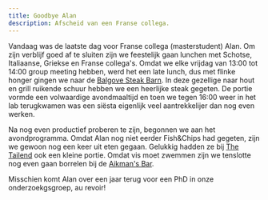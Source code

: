 ```yaml
---
title: Goodbye Alan
description: Afscheid van een Franse collega.
---
```

[1]: http://www.tripadvisor.co.uk/ShowUserReviews-g186533-d2214248-r130217145-Balgove_Larder-St_Andrews_Fife_Scotland.html
[2]: http://www.tripadvisor.co.uk/Restaurant_Review-g186533-d1952973-Reviews-The_Tailend_Restaurant_and_Fish_Bar-St_Andrews_Fife_Scotland.html
[3]: http://www.cellarbar.co.uk/

Vandaag was de laatste dag voor Franse collega (masterstudent) Alan. Om zijn verblijf goed af te sluiten zijn we feestelijk gaan lunchen met Schotse, Italiaanse, Griekse en Franse collega's. Omdat we elke vrijdag van 13:00 tot 14:00 group meeting hebben, werd het een late lunch, dus met flinke honger gingen we naar de [Balgove Steak Barn][1]. In deze gezellige naar hout en grill ruikende schuur hebben we een heerlijke steak gegeten. De portie vormde een volwaardige avondmaaltijd en toen we tegen 16:00 weer in het lab terugkwamen was een siësta eigenlijk veel aantrekkelijer dan nog even werken.

Na nog even productief proberen te zijn, begonnen we aan het avondprogramma. Omdat Alan nog niet eerder Fish&Chips had gegeten, zijn we gewoon nog een keer uit eten gegaan. Gelukkig hadden ze bij [The Tailend][2] ook een kleine portie. Omdat vis moet zwemmen zijn we tenslotte nog even gaan borrelen bij de [Aikman's Bar][3].

Misschien komt Alan over een jaar terug voor een PhD in onze onderzoekgsgroep, au revoir!